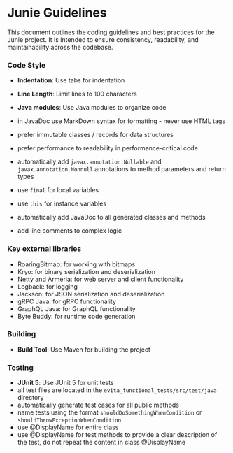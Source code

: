 # Junie Guidelines

This document outlines the coding guidelines and best practices for the Junie project. 
It is intended to ensure consistency, readability, and maintainability across the codebase.

### Code Style

- **Indentation**: Use tabs for indentation
- **Line Length**: Limit lines to 100 characters
- **Java modules**: Use Java modules to organize code

- in JavaDoc use MarkDown syntax for formatting - never use HTML tags
- prefer immutable classes / records for data structures
- prefer performance to readability in performance-critical code
- automatically add `javax.annotation.Nullable` and `javax.annotation.Nonnull` annotations to method parameters and return types
- use `final` for local variables
- use `this` for instance variables 
- automatically add JavaDoc to all generated classes and methods
- add line comments to complex logic

### Key external libraries

- RoaringBitmap: for working with bitmaps
- Kryo: for binary serialization and deserialization
- Netty and Armeria: for web server and client functionality
- Logback: for logging
- Jackson: for JSON serialization and deserialization
- gRPC Java: for gRPC functionality
- GraphQL Java: for GraphQL functionality
- Byte Buddy: for runtime code generation

### Building

- **Build Tool**: Use Maven for building the project

### Testing

- **JUnit 5**: Use JUnit 5 for unit tests
- all test files are located in the `evita_functional_tests/src/test/java` directory
- automatically generate test cases for all public methods
- name tests using the format `shouldDoSomethingWhenCondition` or `shouldThrowExceptionWhenCondition`
- use @DisplayName for entire class
- use @DisplayName for test methods to provide a clear description of the test, do not repeat the content in class @DisplayName